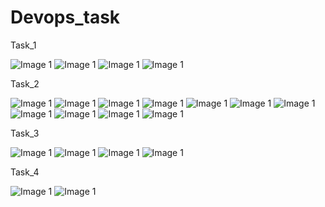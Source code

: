 # Devops_task
Task_1

![Image 1](Task_1/IMG-20250318-WA0007.jpg)
![Image 1](Task_1/IMG-20250318-WA0008.jpg)
![Image 1](Task_1/IMG-20250318-WA0009.jpg)
![Image 1](Task_1/IMG-20250318-WA0010.jpg)

Task_2

![Image 1](Task_2/144.png)
![Image 1](Task_2/145.png)
![Image 1](Task_2/146.png)
![Image 1](Task_2/147.png)
![Image 1](Task_2/148.png)
![Image 1](Task_2/149.png)
![Image 1](Task_2/150.png)
![Image 1](Task_2/151.png)
![Image 1](Task_2/152.png)
![Image 1](Task_2/153.png)
![Image 1](Task_2/154.png)

Task_3

![Image 1](Task_3/155.png)
![Image 1](Task_3/157.png)
![Image 1](Task_3/159.png)
![Image 1](Task_3/160.png)

Task_4

![Image 1](Task_4/173.png)
![Image 1](Task_4/174.png)